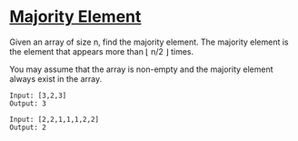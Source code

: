 # [Majority Element](https://leetcode.com/explore/challenge/card/may-leetcoding-challenge/534/week-1-may-1st-may-7th/3321/)
Given an array of size n, find the majority element. The majority element is the element that appears more than ⌊ n/2 ⌋ times.

You may assume that the array is non-empty and the majority element always exist in the array.

```text
Input: [3,2,3]
Output: 3

Input: [2,2,1,1,1,2,2]
Output: 2
```
